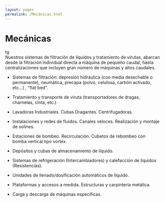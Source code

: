 ```yaml
---
layout: pages
permalink: /Mecánicas.html
---
```

<h1 class="text-black center">Mecánicas</h1>

<div class="container">
<div class="row">
<div class="col-12 col-lg-6">
tg
</div>
<div class="col-12 col-lg-6">
Nuestros sistemas de filtración de líquidos y tratamiento de virutas, abarcan desde la filtración individual directa a máquina de pequeño caudal, hasta centralizaciones que incluyen gran número de máquinas y altos caudales.

- Sistemas de filtración: depresión hidráulica (con media desechable o permanente), neumática, precapa (polvo, celulosa, carbón activado, etc…) , “flat bed”.

- Tratamiento y transporte de viruta (transportadores de dragas, charnelas, cinta, etc.)

- Lavadoras Industriales. Cubas Dragantes. Centrifugadoras.

- Instalaciones y redes de fluidos. Canales veloces. Realización y montaje de solines.

- Estaciones de bombeo. Recirculación. Cubetos de rebombeo con bomba vertical tipo vortex.

- Depósitos y cubas de almacenamiento de líquido.

- Sistemas de refrigeración (Intercambiadores) y calefacción de líquidos (Resistencias).

- Unidades de llenado/dosificación automáticos de líquido.

- Plataformas y accesos a medida. Estructuras y carpintería metálica.

- Carga y descarga de máquinas específicas.
</div>
</div>
</div>
